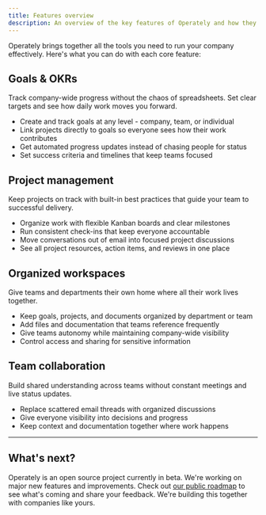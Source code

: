 ```yaml
---
title: Features overview
description: An overview of the key features of Operately and how they help you run your company better.
---
```


Operately brings together all the tools you need to run your company effectively. Here's what you can do with each core feature:

## Goals & OKRs

Track company-wide progress without the chaos of spreadsheets. Set clear targets and see how daily work moves you forward.

- Create and track goals at any level - company, team, or individual
- Link projects directly to goals so everyone sees how their work contributes
- Get automated progress updates instead of chasing people for status
- Set success criteria and timelines that keep teams focused

## Project management

Keep projects on track with built-in best practices that guide your team to successful delivery.

- Organize work with flexible Kanban boards and clear milestones
- Run consistent check-ins that keep everyone accountable
- Move conversations out of email into focused project discussions
- See all project resources, action items, and reviews in one place

## Organized workspaces

Give teams and departments their own home where all their work lives together.

- Keep goals, projects, and documents organized by department or team
- Add files and documentation that teams reference frequently
- Give teams autonomy while maintaining company-wide visibility
- Control access and sharing for sensitive information

## Team collaboration

Build shared understanding across teams without constant meetings and live status updates.

- Replace scattered email threads with organized discussions
- Give everyone visibility into decisions and progress
- Keep context and documentation together where work happens

<hr/>

## What's next?

Operately is an open source project currently in beta. We're working on major new features and improvements. Check out [our public roadmap](/roadmap) to see what's coming and share your feedback. We're building this together with companies like yours.

